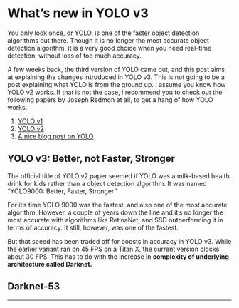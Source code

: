 # What’s new in YOLO v3

You only look once, or YOLO, is one of the faster object detection algorithms out there. Though it is no longer the most accurate object detection algorithm, it is a very good choice when you need real-time detection, without loss of too much accuracy.

A few weeks back, the third version of YOLO came out, and this post aims at explaining the changes introduced in YOLO v3. This is not going to be a post explaining what YOLO is from the ground up. I assume you know how YOLO v2 works. If that is not the case, I recommend you to check out the following papers by Joseph Redmon et all, to get a hang of how YOLO works.

1. [YOLO v1][01]
2. [YOLO v2][02]
3. [A nice blog post on YOLO][03]

## YOLO v3: Better, not Faster, Stronger

The official title of YOLO v2 paper seemed if YOLO was a milk-based health drink for kids rather than a object detection algorithm. It was named “YOLO9000: Better, Faster, Stronger”.

For it’s time YOLO 9000 was the fastest, and also one of the most accurate algorithm. However, a couple of years down the line and it’s no longer the most accurate with algorithms like RetinaNet, and SSD outperforming it in terms of accuracy. It still, however, was one of the fastest.

But that speed has been traded off for boosts in accuracy in YOLO v3. While the earlier variant ran on 45 FPS on a Titan X, the current version clocks about 30 FPS. This has to do with the increase in **complexity of underlying architecture called Darknet.**

## Darknet-53



------------------------------------------------------------------------------
[01]: https://pjreddie.com/media/files/papers/yolo_1.pdf
[02]: https://pjreddie.com/media/files/papers/YOLO9000.pdf
[03]: http://christopher5106.github.io/object/detectors/2017/08/10/bounding-box-object-detectors-understanding-yolo.html
[source]: https://towardsdatascience.com/yolo-v3-object-detection-53fb7d3bfe6b